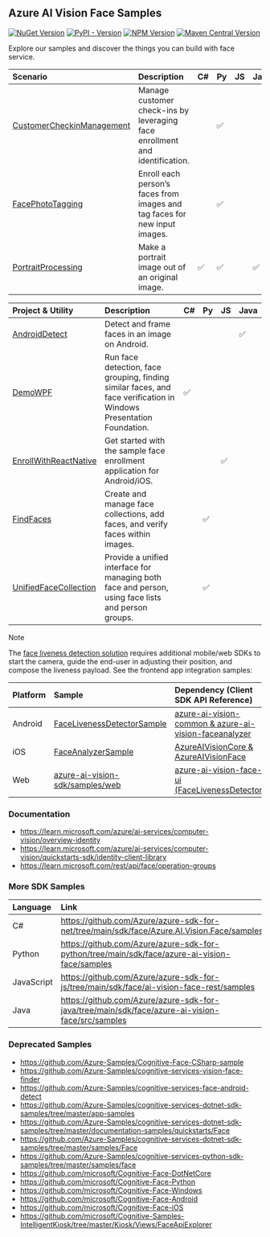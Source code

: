 
## Azure AI Vision Face Samples

[![NuGet Version](https://img.shields.io/nuget/vpre/Azure.AI.Vision.Face)](https://aka.ms/azsdk-csharp-face-pkg)
[![PyPI - Version](https://img.shields.io/pypi/v/azure-ai-vision-face)](https://aka.ms/azsdk-python-face-pkg)
[![NPM Version](https://img.shields.io/npm/v/%40azure-rest%2Fai-vision-face)](https://www.npmjs.com/package/@azure-rest/ai-vision-face)
[![Maven Central Version](https://img.shields.io/maven-central/v/com.azure/azure-ai-vision-face)](https://central.sonatype.com/artifact/com.azure/azure-ai-vision-face)

Explore our samples and discover the things you can build with face service.

| Scenario | Description | C# | Py | JS | Java |
| :- | :- | :- | :- | :- | :- |
| [CustomerCheckinManagement](./Scenario-CustomerCheckinManagement) | Manage customer check-ins by leveraging face enrollment and identification. | | ✅ | | |
| [FacePhotoTagging](./Scenario-FacePhotoTagging) | Enroll each person’s faces from images and tag faces for new input images. | | ✅ | | |
| [PortraitProcessing](./Scenario-PortraitProcessing) | Make a portrait image out of an original image. | ✅ | ✅ | | ✅ |

| Project & Utility | Description | C# | Py | JS | Java |
| :- | :- | :- | :- | :- | :- |
| [AndroidDetect](./AndroidDetect) | Detect and frame faces in an image on Android. | | | | ✅ |
| [DemoWPF](./DemoWPF) | Run face detection, face grouping, finding similar faces, and face verification in Windows Presentation Foundation. | ✅ | | | |
| [EnrollWithReactNative](https://github.com/Azure-Samples/cognitive-services-FaceAPIEnrollmentSample) | Get started with the sample face enrollment application for Android/iOS. | | | ✅ | |
| [FindFaces](./FindFaces) | Create and manage face collections, add faces, and verify faces within images. | | ✅ | | |
| [UnifiedFaceCollection](./UnifiedFaceCollection) | Provide a unified interface for managing both face and person, using face lists and person groups. | | ✅ | | |

> [!NOTE]
> The [face liveness detection solution](https://learn.microsoft.com/azure/ai-services/computer-vision/tutorials/liveness) requires additional mobile/web SDKs to start the camera, guide the end-user in adjusting their position, and compose the liveness payload. See the frontend app integration samples:
>
> | Platform | Sample | Dependency (Client SDK API Reference) |
> | :- | :- | :- |
> | Android | [FaceLivenessDetectorSample](https://aka.ms/azure-ai-vision-face-liveness-client-sdk-android-readme) | [azure-ai-vision-common & azure-ai-vision-faceanalyzer](https://aka.ms/azure-ai-vision-face-liveness-client-sdk-android-api-reference) |
> | iOS | [FaceAnalyzerSample](https://aka.ms/azure-ai-vision-face-liveness-client-sdk-ios-readme) | [AzureAIVisionCore & AzureAIVisionFace](https://aka.ms/azure-ai-vision-face-liveness-client-sdk-ios-api-reference) |
> | Web | [azure-ai-vision-sdk/samples/web](https://aka.ms/azure-ai-vision-face-liveness-client-sdk-web-readme) | [azure-ai-vision-face-ui (FaceLivenessDetector)](https://aka.ms/azure-ai-vision-face-liveness-client-sdk-web-api-reference) |


### Documentation

* https://learn.microsoft.com/azure/ai-services/computer-vision/overview-identity
* https://learn.microsoft.com/azure/ai-services/computer-vision/quickstarts-sdk/identity-client-library
* https://learn.microsoft.com/rest/api/face/operation-groups


### More SDK Samples

| Language | Link |
| :- | :- |
| C# | https://github.com/Azure/azure-sdk-for-net/tree/main/sdk/face/Azure.AI.Vision.Face/samples |
| Python | https://github.com/Azure/azure-sdk-for-python/tree/main/sdk/face/azure-ai-vision-face/samples |
| JavaScript | https://github.com/Azure/azure-sdk-for-js/tree/main/sdk/face/ai-vision-face-rest/samples |
| Java | https://github.com/Azure/azure-sdk-for-java/tree/main/sdk/face/azure-ai-vision-face/src/samples |


### Deprecated Samples

* https://github.com/Azure-Samples/Cognitive-Face-CSharp-sample
* https://github.com/Azure-Samples/cognitive-services-vision-face-finder
* https://github.com/Azure-Samples/cognitive-services-face-android-detect
* https://github.com/Azure-Samples/cognitive-services-dotnet-sdk-samples/tree/master/app-samples
* https://github.com/Azure-Samples/cognitive-services-dotnet-sdk-samples/tree/master/documentation-samples/quickstarts/Face
* https://github.com/Azure-Samples/cognitive-services-dotnet-sdk-samples/tree/master/samples/Face
* https://github.com/Azure-Samples/cognitive-services-python-sdk-samples/tree/master/samples/face
* https://github.com/microsoft/Cognitive-Face-DotNetCore
* https://github.com/microsoft/Cognitive-Face-Python
* https://github.com/microsoft/Cognitive-Face-Windows
* https://github.com/microsoft/Cognitive-Face-Android
* https://github.com/microsoft/Cognitive-Face-iOS
* https://github.com/microsoft/Cognitive-Samples-IntelligentKiosk/tree/master/Kiosk/Views/FaceApiExplorer
